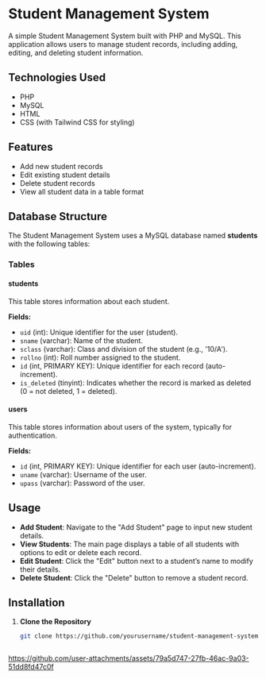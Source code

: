 # Student Management System

A simple Student Management System built with PHP and MySQL. This application allows users to manage student records, including adding, editing, and deleting student information.

## Technologies Used

- PHP
- MySQL
- HTML
- CSS (with Tailwind CSS for styling)

## Features

- Add new student records
- Edit existing student details
- Delete student records
- View all student data in a table format

## Database Structure

The Student Management System uses a MySQL database named **students** with the following tables:

### Tables

#### students
This table stores information about each student.

**Fields:**
- `uid` (int): Unique identifier for the user (student).
- `sname` (varchar): Name of the student.
- `sclass` (varchar): Class and division of the student (e.g., '10/A').
- `rollno` (int): Roll number assigned to the student.
- `id` (int, PRIMARY KEY): Unique identifier for each record (auto-increment).
- `is_deleted` (tinyint): Indicates whether the record is marked as deleted (0 = not deleted, 1 = deleted).

#### users
This table stores information about users of the system, typically for authentication.

**Fields:**
- `id` (int, PRIMARY KEY): Unique identifier for each user (auto-increment).
- `uname` (varchar): Username of the user.
- `upass` (varchar): Password of the user.

## Usage

- **Add Student**: Navigate to the "Add Student" page to input new student details.
- **View Students**: The main page displays a table of all students with options to edit or delete each record.
- **Edit Student**: Click the "Edit" button next to a student’s name to modify their details.
- **Delete Student**: Click the "Delete" button to remove a student record.

## Installation

1. **Clone the Repository**
   ```bash
   git clone https://github.com/yourusername/student-management-system.git



https://github.com/user-attachments/assets/79a5d747-27fb-46ac-9a03-51dd8fd47c0f


